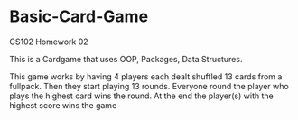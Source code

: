 # Basic-Card-Game
CS102 Homework 02

This is a Cardgame that uses OOP, Packages, Data Structures.

This game works by having 4 players each dealt shuffled 13 cards from a fullpack. Then they start playing 13 rounds. Everyone round the player who plays the highest card wins the round. At the end the player(s) with the highest score wins the game
